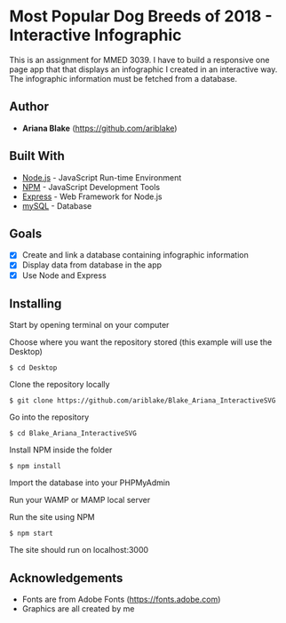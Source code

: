 # Most Popular Dog Breeds of 2018 - Interactive Infographic
This is an assignment for MMED 3039. I have to build a responsive one page app that that displays an infographic I created in an interactive way. The infographic information must be fetched from a database.

## Author

* **Ariana Blake** (https://github.com/ariblake)

## Built With

* [Node.js](https://nodejs.org/en/) - JavaScript Run-time Environment
* [NPM](https://www.npmjs.com/) - JavaScript Development Tools
* [Express](http://expressjs.com/) - Web Framework for Node.js
* [mySQL](https://www.mysql.com/) - Database

## Goals

- [x] Create and link a database containing infographic information
- [x] Display data from database in the app
- [x] Use Node and Express

## Installing

Start by opening terminal on your computer

Choose where you want the repository stored (this example will use the Desktop)

```
$ cd Desktop
```

Clone the repository locally

```
$ git clone https://github.com/ariblake/Blake_Ariana_InteractiveSVG
```

Go into the repository

```
$ cd Blake_Ariana_InteractiveSVG
```

Install NPM inside the folder

```
$ npm install
```

Import the database into your PHPMyAdmin

Run your WAMP or MAMP local server

Run the site using NPM

```
$ npm start
```

The site should run on localhost:3000

## Acknowledgements

* Fonts are from Adobe Fonts (https://fonts.adobe.com)
* Graphics are all created by me
